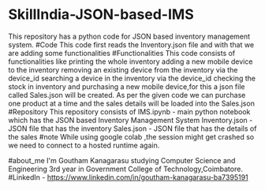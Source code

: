# SkillIndia-JSON-based-IMS
This repository has a python code for JSON based inventory management system.
#Code
This code first reads the Inventory.json file and with that we are adding some functionalities
#Functionalities
This code consists of functionalities like 
  printing the whole inventory
  adding a new mobile device to the inventory
  removing an existing device from the inventory via the device_id
  searching a device in the inventory via the device_id
  checking the stock in inventory and 
  purchasing a new mobile device,for this a json file called Sales.json will be created.
As per the given code we can purchase one product at a time and the sales details will be loaded into the Sales.json
#Repository 
This repository consists of 
  IMS.ipynb      - main python notebook which has the JSON based Inventory Management System
  Inventory.json - JSON file that has the inventory
  Sales.json     - JSON file that has the details of the sales
#note
  While using google colab ,the session might get crashed  so we need to connect to a hosted runtime again.
  
#about_me
  I'm Goutham Kanagarasu studying Computer Science and Engineering 3rd year in Government College of Technology,Coimbatore.
  #LinkedIn - https://www.linkedin.com/in/goutham-kanagarasu-ba7395191
   
